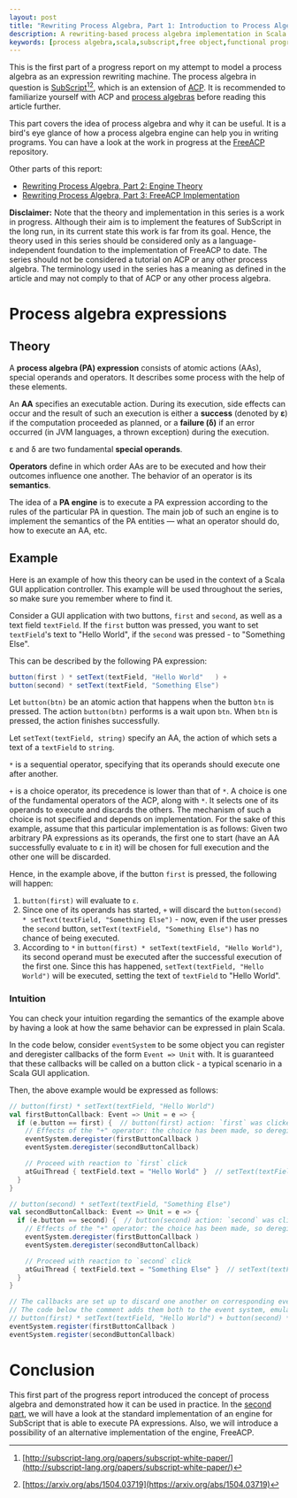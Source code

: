 ```yaml
---
layout: post
title: "Rewriting Process Algebra, Part 1: Introduction to Process Algebra"
description: A rewriting-based process algebra implementation in Scala.
keywords: [process algebra,scala,subscript,free object,functional programming,algebra of communicating processes,acp,category theory,concurrent programming,concurrency,reactive programming]
---
```

This is the first part of a progress report on my attempt to model a process algebra as an expression rewriting machine. The process algebra in question is [SubScript](http://subscript-lang.org/from-acp-and-scala-to-subscript/)[^1][^2], which is an extension of [ACP](https://en.wikipedia.org/wiki/Algebra_of_Communicating_Processes). It is recommended to familiarize yourself with ACP and [process algebras](https://en.wikipedia.org/wiki/Process_calculus) before reading this article further.

<!-- more -->

This part covers the idea of process algebra and why it can be useful. It is a bird's eye glance of how a process algebra engine can help you in writing programs. You can have a look at the work in progress at the [FreeACP](https://github.com/anatoliykmetyuk/free-acp) repository.

Other parts of this report:

- [Rewriting Process Algebra, Part 2: Engine Theory](/posts/2017-01-12-rewriting-process-algebra-part-2-engine-theory)
- [Rewriting Process Algebra, Part 3: FreeACP Implementation](/posts/2017-01-13-rewriting-process-algebra-part-3-freeacp-implementation)

**Disclaimer:** Note that the theory and implementation in this series is a work in progress. Although their aim is to implement the features of SubScript in the long run, in its current state this work is far from its goal. Hence, the theory used in this series should be considered only as a language-independent foundation to the implementation of FreeACP to date. The series should not be considered a tutorial on ACP or any other process algebra. The terminology used in the series has a meaning as defined in the article and may not comply to that of ACP or any other process algebra.

[^1]: [http://subscript-lang.org/papers/subscript-white-paper/](http://subscript-lang.org/papers/subscript-white-paper/)
[^2]: [https://arxiv.org/abs/1504.03719](https://arxiv.org/abs/1504.03719)

# Process algebra expressions

## Theory
A **process algebra (PA) expression** consists of atomic actions (AAs), special operands and operators. It describes some process with the help of these elements.

An **AA** specifies an executable action. During its execution, side effects can occur and the result of such an execution is either a **success** (denoted by **ε**) if the computation proceeded as planned, or a **failure (δ)** if an error occurred (in JVM languages, a thrown exception) during the execution.

ε and δ are two fundamental **special operands**.

**Operators** define in which order AAs are to be executed and how their outcomes influence one another. The behavior of an operator is its **semantics**.

The idea of a **PA engine** is to execute a PA expression according to the rules of the particular PA in question. The main job of such an engine is to implement the semantics of the PA entities — what an operator should do, how to execute an AA, etc.

## Example
Here is an example of how this theory can be used in the context of a Scala GUI application controller. This example will be used throughout the series, so make sure you remember where to find it.

Consider a GUI application with two buttons, `first` and `second`, as well as a text field `textField`. If the `first` button was pressed, you want to set `textField`'s text to "Hello World", if the `second` was pressed - to "Something Else".

This can be described by the following PA expression:

```scala
button(first ) * setText(textField, "Hello World"   ) +
button(second) * setText(textField, "Something Else")
```

Let `button(btn)` be an atomic action that happens when the button `btn` is pressed. The action `button(btn)` performs is a wait upon `btn`. When `btn` is pressed, the action finishes successfully.

Let `setText(textField, string)` specify an AA, the action of which sets a text of a `textField` to `string`.

`*` is a sequential operator, specifying that its operands should execute one after another.

`+` is a choice operator, its precedence is lower than that of `*`. A choice is one of the fundamental operators of the ACP, along with `*`. It selects one of its operands to execute and discards the others. The mechanism of such a choice is not specified and depends on implementation. For the sake of this example, assume that this particular implementation is as follows: Given two arbitrary PA expressions as its operands, the first one to start (have an AA successfully evaluate to ε in it) will be chosen for full execution and the other one will be discarded.

Hence, in the example above, if the button `first` is pressed, the following will happen:

1. `button(first)` will evaluate to `ε`.
2. Since one of its operands has started, `+` will discard the `button(second) * setText(textField, "Something Else")` - now, even if the user presses the `second` button, `setText(textField, "Something Else")` has no chance of being executed.
3. According to `*` in `button(first) * setText(textField, "Hello World")`, its second operand must be executed after the successful execution of the first one. Since this has happened, `setText(textField, "Hello World")` will be executed, setting the text of `textField` to "Hello World".

### Intuition
You can check your intuition regarding the semantics of the example above by having a look at how the same behavior can be expressed in plain Scala.

In the code below, consider `eventSystem` to be some object you can register and deregister callbacks of the form `Event => Unit` with. It is guaranteed that these callbacks will be called on a button click - a typical scenario in a Scala GUI application.

Then, the above example would be expressed as follows:

```scala
// button(first) * setText(textField, "Hello World")
val firstButtonCallback: Event => Unit = e => {
  if (e.button == first) {  // button(first) action: `first` was clicked
    // Effects of the "+" operator: the choice has been made, so deregister all the callbacks
    eventSystem.deregister(firstButtonCallback )
    eventSystem.deregister(secondButtonCallback)

    // Proceed with reaction to `first` click
    atGuiThread { textField.text = "Hello World" }  // setText(textField, "Hello World") action: set the text for the text area
  }
}

// button(second) * setText(textField, "Something Else")
val secondButtonCallback: Event => Unit = e => {
  if (e.button == second) {  // button(second) action: `second` was clicked
    // Effects of the "+" operator: the choice has been made, so deregister all the callbacks
    eventSystem.deregister(firstButtonCallback )
    eventSystem.deregister(secondButtonCallback)

    // Proceed with reaction to `second` click
    atGuiThread { textField.text = "Something Else" }  // setText(textField, "Hello World") action: set the text for the text area
  }
}

// The callbacks are set up to discard one another on corresponding event
// The code below the comment adds them both to the event system, emulating the `+` choice operator like this:
// button(first) * setText(textField, "Hello World") + button(second) * setText(textField, "Something Else")
eventSystem.register(firstButtonCallback )
eventSystem.register(secondButtonCallback)
```

# Conclusion
This first part of the progress report introduced the concept of process algebra and demonstrated how it can be used in practice. In the [second part](/posts/2017-01-12-rewriting-process-algebra-part-2-engine-theory), we will have a look at the standard implementation of an engine for SubScript that is able to execute PA expressions. Also, we will introduce a possibility of an alternative implementation of the engine, FreeACP.